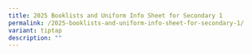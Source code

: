 ```yaml
---
title: 2025 Booklists and Uniform Info Sheet for Secondary 1
permalink: /2025-booklists-and-uniform-info-sheet-for-secondary-1/
variant: tiptap
description: ""
---
```

